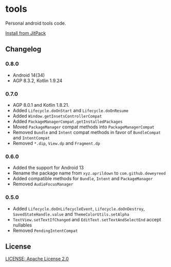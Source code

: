 # tools

Personal android tools code.

[Install from JitPack](https://jitpack.io/#com.github.DeweyReed/tools)

## Changelog

### 0.8.0

- Android 14(34)
- AGP 8.3.2, Kotlin 1.9.24

### 0.7.0

- AGP 8.0.1 and Kotlin 1.8.21.
- Added `Lifecycle.doOnStart` and `Lifecycle.doOnResume`
- Added `Window.getInsetsControllerCompat`
- Added `PackageManagerCompat.getInstalledPackages`
- Moved `PackageManager` compat methods into `PackageManagerCompat`
- Removed `Bundle` and `Intent` compat methods in favor of `BundleCompat` and `IntentCompat`
- Removed `*.dip`, `View.dp` and `Fragment.dp`

### 0.6.0

- Added the support for Android 13
- Rename the package name from `xyz.aprildown` to `com.github.deweyreed`
- Added compatible methods for `Bundle`, `Intent` and `PackageManager`
- Removed `AudioFocusManager`

### 0.5.0

- Added `Lifecycle.doOnLifecycleEvent`, `Lifecycle.doOnDestroy`, `SavedStateHandle.value`
  and `ThemeColorUtils.setAlpha`
- `TextView.setTextIfChanged` and `EditText.setTextAndSelectEnd` accept nullables
- Removed `PendingIntentCompat`

## License

[LICENSE: Apache License 2.0](./LICENSE)
